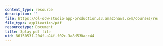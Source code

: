 ```yaml
---
content_type: resource
description: ''
file: https://ol-ocw-studio-app-production.s3.amazonaws.com/courses/res-21g-001-the-user-friendly-classroom-fall-2020/86150531204fa94ff02c3a8d530acc44_94YsseQIXq0.pdf
file_type: application/pdf
resourcetype: Document
title: 3play pdf file
uid: 86150531-204f-a94f-f02c-3a8d530acc44
---
```

